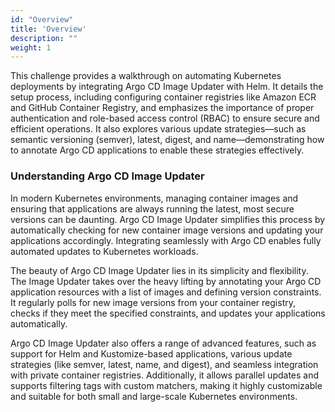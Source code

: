 ```yaml
---
id: "Overview"
title: 'Overview'
description: ""
weight: 1
---
```


This challenge provides a walkthrough on automating Kubernetes deployments by integrating Argo CD Image Updater with Helm. It details the setup process, including configuring container registries like Amazon ECR and GitHub Container Registry, and emphasizes the importance of proper authentication and role-based access control (RBAC) to ensure secure and efficient operations. It also explores various update strategies—such as semantic versioning (semver), latest, digest, and name—demonstrating how to annotate Argo CD applications to enable these strategies effectively.

### Understanding Argo CD Image Updater

In modern Kubernetes environments, managing container images and ensuring that applications are always running the latest, most secure versions can be daunting. Argo CD Image Updater simplifies this process by automatically checking for new container image versions and updating your applications accordingly. Integrating seamlessly with Argo CD enables fully automated updates to Kubernetes workloads.

The beauty of Argo CD Image Updater lies in its simplicity and flexibility. The Image Updater takes over the heavy lifting by annotating your Argo CD application resources with a list of images and defining version constraints. It regularly polls for new image versions from your container registry, checks if they meet the specified constraints, and updates your applications automatically. 

Argo CD Image Updater also offers a range of advanced features, such as support for Helm and Kustomize-based applications, various update strategies (like semver, latest, name, and digest), and seamless integration with private container registries. Additionally, it allows parallel updates and supports filtering tags with custom matchers, making it highly customizable and suitable for both small and large-scale Kubernetes environments.
